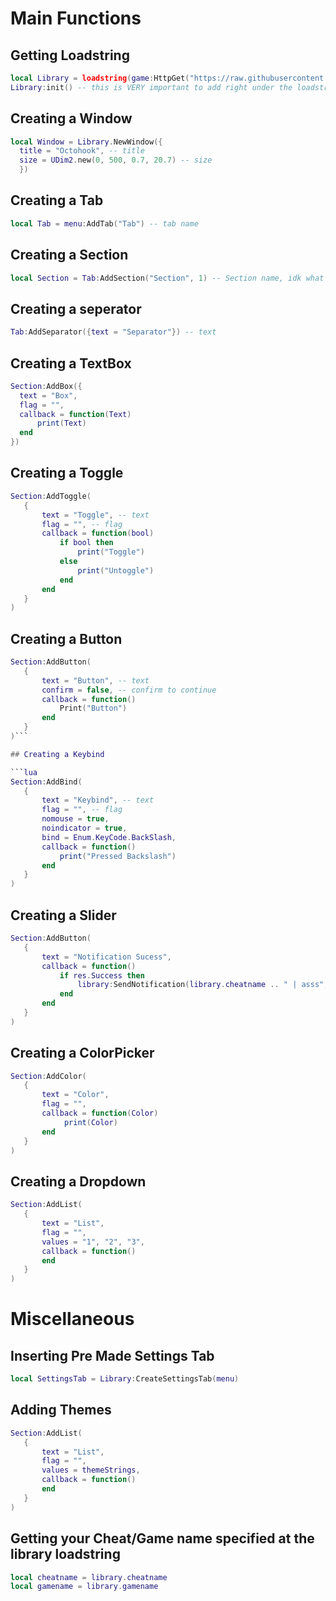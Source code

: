 # Main Functions

## Getting Loadstring
```lua
local Library = loadstring(game:HttpGet("https://raw.githubusercontent.com/cueshut/saves/main/octohook%20ui%20lib"))({cheatname = "", gamename = ""})
Library:init() -- this is VERY important to add right under the loadstring
```

## Creating a Window
```lua
local Window = Library.NewWindow({
  title = "Octohook", -- title
  size = UDim2.new(0, 500, 0.7, 20.7) -- size
  })
```

## Creating a Tab
```lua
local Tab = menu:AddTab("Tab") -- tab name
```

## Creating a Section
```lua
local Section = Tab:AddSection("Section", 1) -- Section name, idk what the 1 means
```

## Creating a seperator
```lua
Tab:AddSeparator({text = "Separator"}) -- text
```

## Creating a TextBox
```lua
Section:AddBox({
  text = "Box",
  flag = "", 
  callback = function(Text)
      print(Text)
  end
})
```

## Creating a Toggle

```lua
Section:AddToggle(
   {
       text = "Toggle", -- text
       flag = "", -- flag
       callback = function(bool)
           if bool then
               print("Toggle")
           else
               print("Untoggle")
           end
       end
   }
)
```

## Creating a Button

```lua
Section:AddButton(
   {
       text = "Button", -- text
       confirm = false, -- confirm to continue
       callback = function()
           Print("Button")
       end
   }
)```

## Creating a Keybind

```lua
Section:AddBind(
   {
       text = "Keybind", -- text
       flag = "", -- flag
       nomouse = true,
       noindicator = true,
       bind = Enum.KeyCode.BackSlash,
       callback = function()
           print("Pressed Backslash")
       end
   }
)
```

## Creating a Slider

```lua
Section:AddButton(
   {
       text = "Notification Sucess",
       callback = function()
           if res.Success then
               library:SendNotification(library.cheatname .. " | asss", 3)
           end
       end
   }
)
```

## Creating a ColorPicker

```lua
Section:AddColor(
   {
       text = "Color",
       flag = "",
       callback = function(Color)
            print(Color)
       end
   }
)
```

## Creating a Dropdown

```lua
Section:AddList(
   {
       text = "List",
       flag = "",
       values = "1", "2", "3",
       callback = function()
       end
   }
)
```

# Miscellaneous

## Inserting Pre Made Settings Tab

```lua
local SettingsTab = Library:CreateSettingsTab(menu)
```

## Adding Themes
```lua
Section:AddList(
   {
       text = "List",
       flag = "",
       values = themeStrings,
       callback = function()
       end
   }
)
```

## Getting your Cheat/Game name specified at the library loadstring
```lua
local cheatname = library.cheatname
local gamename = library.gamename
```
